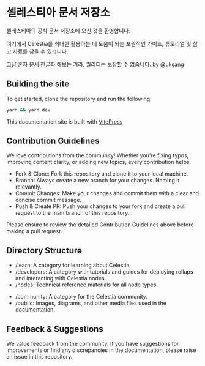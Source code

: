 # 셀레스티아 문서 저장소

셀레스티아의 공식 문서 저장소에 오신 것을 환영합니다.

여기에서 Celestia를 최대한 활용하는 데 도움이 되는 포괄적인 가이드,
튜토리얼 및 참고 자료를 찾을 수 있습니다.

그냥 혼자 문서 한글화 해보는 거라, 퀄리티는 보장할 수 없습니다. by @uksang

## Building the site

To get started, clone the repository and run the following:

```bash
yarn && yarn dev
```

This documentation site is built with [VitePress](https://vitepress.dev)

## Contribution Guidelines

We love contributions from the community! Whether you're fixing typos,
improving content clarity, or adding new topics, every contribution helps.

- Fork & Clone: Fork this repository and clone it to your local machine.
- Branch: Always create a new branch for your changes. Naming it relevantly.
- Commit Changes: Make your changes and commit them with a clear and concise
  commit message.
- Push & Create PR: Push your changes to your fork and create a pull request
  to the main branch of this repository.

Please ensure to review the detailed Contribution Guidelines above before
making a pull request.

## Directory Structure

- /learn: A category for learning about Celestia.
- /developers: A category with tutorials and guides for deploying
  rollups and interacting with Celestia nodes.
- /nodes: Technical reference materials for all node types.
<!-- * /guides [WIP]: In-depth articles that cover specific topics in detail. -->
- /community: A category for the Celestia community.
- /public: Images, diagrams, and other media files used in the documentation.

## Feedback & Suggestions

We value feedback from the community. If you have suggestions for improvements
or find any discrepancies in the documentation, please raise an issue in this
repository.
